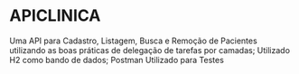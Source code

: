 # APICLINICA
  Uma API para Cadastro, Listagem, Busca e Remoção de Pacientes utilizando as boas práticas de delegação de tarefas por camadas;
  Utilizado H2 como bando de dados;
  Postman Utilizado para Testes
